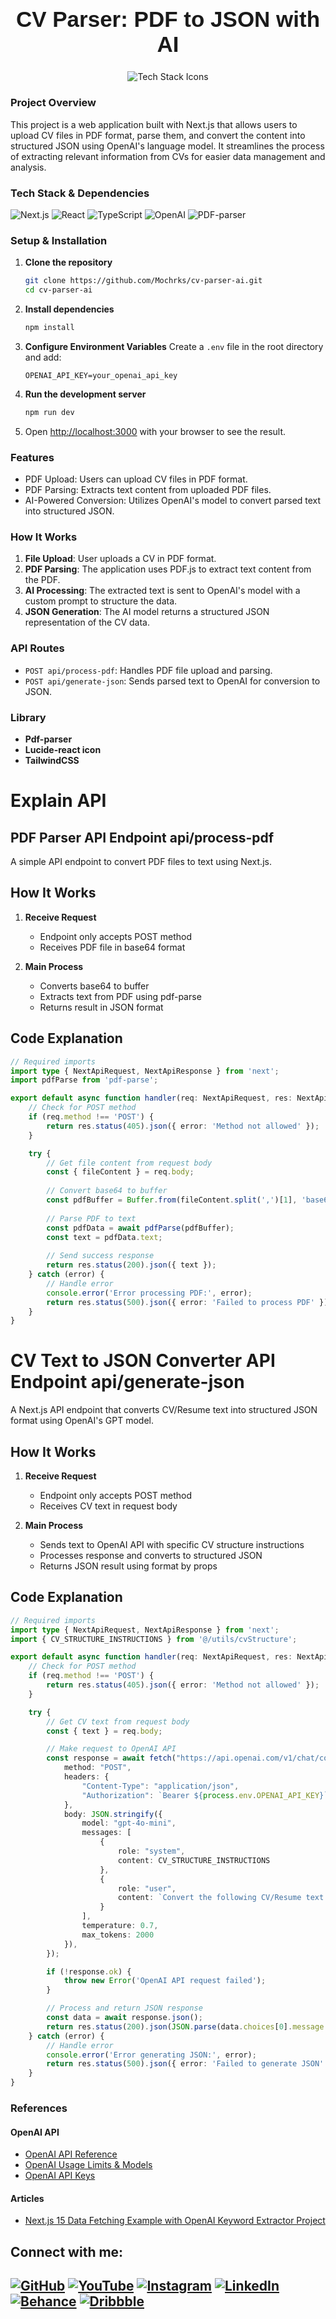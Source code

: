 <h1 align="center" style="font-family: 'Poppins', sans-serif; font-size: 2.5em; font-weight: bold;">CV Parser: PDF to JSON with AI</h1>

<p align="center">
  <img src="https://skillicons.dev/icons?i=next,react,typescript,openai" alt="Tech Stack Icons" />
</p>

### Project Overview

This project is a web application built with Next.js that allows users to upload CV files in PDF format, parse them, and convert the content into structured JSON using OpenAI's language model. It streamlines the process of extracting relevant information from CVs for easier data management and analysis.

### Tech Stack & Dependencies
![Next.js](https://img.shields.io/badge/Next.js-000000?style=flat-square&logo=next.js&logoColor=white)
![React](https://img.shields.io/badge/React-61DAFB?style=flat-square&logo=react&logoColor=black)
![TypeScript](https://img.shields.io/badge/TypeScript-3178C6?style=flat-square&logo=typescript&logoColor=white)
![OpenAI](https://img.shields.io/badge/OpenAI-412991?style=flat-square&logo=openai&logoColor=white)
![PDF-parser](https://img.shields.io/badge/PDF-parser-red?style=flat-square)

### Setup & Installation

1. **Clone the repository**
    ```bash
    git clone https://github.com/Mochrks/cv-parser-ai.git
    cd cv-parser-ai
    ```

2. **Install dependencies**
    ```bash
    npm install
    ```

3. **Configure Environment Variables**
    Create a `.env` file in the root directory and add:
    ```
    OPENAI_API_KEY=your_openai_api_key
    ```

4. **Run the development server**
    ```bash
    npm run dev
    ```

5. Open [http://localhost:3000](http://localhost:3000) with your browser to see the result.

### Features

- PDF Upload: Users can upload CV files in PDF format.
- PDF Parsing: Extracts text content from uploaded PDF files.
- AI-Powered Conversion: Utilizes OpenAI's model to convert parsed text into structured JSON.


### How It Works

1. **File Upload**: User uploads a CV in PDF format.
2. **PDF Parsing**: The application uses PDF.js to extract text content from the PDF.
3. **AI Processing**: The extracted text is sent to OpenAI's model with a custom prompt to structure the data.
4. **JSON Generation**: The AI model returns a structured JSON representation of the CV data.


### API Routes

- `POST api/process-pdf`: Handles PDF file upload and parsing.
- `POST api/generate-json`: Sends parsed text to OpenAI for conversion to JSON.

### Library
- **Pdf-parser**
- **Lucide-react icon**
- **TailwindCSS**


# Explain API
## PDF Parser API Endpoint api/process-pdf

A simple API endpoint to convert PDF files to text using Next.js.

## How It Works

1. **Receive Request**
   - Endpoint only accepts POST method
   - Receives PDF file in base64 format

2. **Main Process**
   - Converts base64 to buffer
   - Extracts text from PDF using pdf-parse
   - Returns result in JSON format

## Code Explanation

```typescript
// Required imports
import type { NextApiRequest, NextApiResponse } from 'next';
import pdfParse from 'pdf-parse';

export default async function handler(req: NextApiRequest, res: NextApiResponse) {
    // Check for POST method
    if (req.method !== 'POST') {
        return res.status(405).json({ error: 'Method not allowed' });
    }

    try {
        // Get file content from request body
        const { fileContent } = req.body;
        
        // Convert base64 to buffer
        const pdfBuffer = Buffer.from(fileContent.split(',')[1], 'base64');
        
        // Parse PDF to text
        const pdfData = await pdfParse(pdfBuffer);
        const text = pdfData.text;
        
        // Send success response
        return res.status(200).json({ text });
    } catch (error) {
        // Handle error
        console.error('Error processing PDF:', error);
        return res.status(500).json({ error: 'Failed to process PDF' });
    }
}

```

# CV Text to JSON Converter API Endpoint api/generate-json

A Next.js API endpoint that converts CV/Resume text into structured JSON format using OpenAI's GPT model.

## How It Works

1. **Receive Request**
   - Endpoint only accepts POST method
   - Receives CV text in request body

2. **Main Process**
   - Sends text to OpenAI API with specific CV structure instructions
   - Processes response and converts to structured JSON
   - Returns JSON result using format by props

## Code Explanation

```typescript
// Required imports
import type { NextApiRequest, NextApiResponse } from 'next';
import { CV_STRUCTURE_INSTRUCTIONS } from '@/utils/cvStructure';

export default async function handler(req: NextApiRequest, res: NextApiResponse) {
    // Check for POST method
    if (req.method !== 'POST') {
        return res.status(405).json({ error: 'Method not allowed' });
    }

    try {
        // Get CV text from request body
        const { text } = req.body;

        // Make request to OpenAI API
        const response = await fetch("https://api.openai.com/v1/chat/completions", {
            method: "POST",
            headers: {
                "Content-Type": "application/json",
                "Authorization": `Bearer ${process.env.OPENAI_API_KEY}`,
            },
            body: JSON.stringify({
                model: "gpt-4o-mini",
                messages: [
                    {
                        role: "system",
                        content: CV_STRUCTURE_INSTRUCTIONS
                    },
                    {
                        role: "user",
                        content: `Convert the following CV/Resume text into JSON:\n\n${text}`
                    }
                ],
                temperature: 0.7,
                max_tokens: 2000
            }),
        });

        if (!response.ok) {
            throw new Error('OpenAI API request failed');
        }

        // Process and return JSON response
        const data = await response.json();
        return res.status(200).json(JSON.parse(data.choices[0].message.content));
    } catch (error) {
        // Handle error
        console.error('Error generating JSON:', error);
        return res.status(500).json({ error: 'Failed to generate JSON' });
    }
}
```

### References

#### OpenAI API
- [OpenAI API Reference](https://platform.openai.com/docs/api-reference/batch)
- [OpenAI Usage Limits & Models](https://platform.openai.com/settings/proj_faNnMWIcZmaJA2BGogaqwArx/limits)
- [OpenAI API Keys](https://platform.openai.com/api-keys)

#### Articles
- [Next.js 15 Data Fetching Example with OpenAI Keyword Extractor Project](https://medium.com/@pether.maciejewski/next-js-15-data-fetching-example-with-openai-keyword-extractor-project-fa67e7be1a6c)

## Connect with me:
[![GitHub](https://img.shields.io/badge/GitHub-333?style=for-the-badge&logo=github&logoColor=white)](https://github.com/mochrks)
[![YouTube](https://img.shields.io/badge/YouTube-FF0000?style=for-the-badge&logo=youtube&logoColor=white)](https://youtube.com/@Gdvisuel)
[![Instagram](https://img.shields.io/badge/Instagram-E4405F?style=for-the-badge&logo=instagram&logoColor=white)](https://instagram.com/mochrks)
[![LinkedIn](https://img.shields.io/badge/LinkedIn-0077B5?style=for-the-badge&logo=linkedin&logoColor=white)](https://linkedin.com/in/mochrks)
[![Behance](https://img.shields.io/badge/Behance-1769FF?style=for-the-badge&logo=behance&logoColor=white)](https://behance.net/mochrks)
[![Dribbble](https://img.shields.io/badge/Dribbble-EA4C89?style=for-the-badge&logo=dribbble&logoColor=white)](https://dribbble.com/mochrks)
---